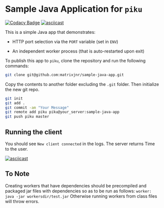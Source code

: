 # Sample Java Application for `piku`

[![Codacy Badge](https://api.codacy.com/project/badge/Grade/be19b2d010bb4034b7b7c6139541a879)](https://app.codacy.com/app/matrixjnr/sample-java-app?utm_source=github.com&utm_medium=referral&utm_content=matrixjnr/sample-java-app&utm_campaign=Badge_Grade_Dashboard)
[![asciicast](https://asciinema.org/a/263991.svg)](https://asciinema.org/a/263991)

This is a simple Java app that demonstrates:

- HTTP port selection via the `PORT` variable (set in `ENV`)
* An independent worker process (that is auto-restarted upon exit) 

To publish this app to `piku`, clone the repository and run the following commands:

```bash
git clone git@github.com:matrixjnr/sample-java-app.git
```
Copy the contents to another folder excluding the `.git` folder.
Then initialize the new git repo.

```bash
git init
git add .
git commit -am "Your Message"
git remote add piku piku@your_server:sample-java-app
git push piku master
```
## Running the client

You should see `New client connected` in the logs.
The server returns Time to the user.

[![asciicast](https://asciinema.org/a/263980.svg)](https://asciinema.org/a/263980)

## To Note
Creating workers that have dependencies should be precompiled and packaged jar files with dependencies so as to be run as follows:
`worker: java -jar workersdir/test.jar`
Otherwise running workers from class files will throw errors.